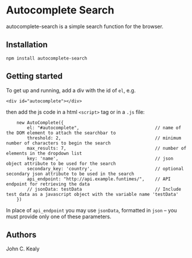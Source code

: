 # Autocomplete Search

autocomplete-search is a simple search function for the browser. 

## Installation

`npm install autocomplete-search`


## Getting started

To get up and running, add a div with the id of `el`, e.g.

`<div id="autocomplete"></div>`

then add the js code in a html `<script>` tag or in a `.js` file:

```
    new AutoComplete({
        el: "#autocomplete",                             // name of the DOM element to attach the searchbar to         
        threshold: 2,                                    // minimum number of characters to begin the search
        max_results: 7,                                  // number of elements in the dropdown list
        key: 'name',                                     // json object attribute to be used for the search
        secondary_key: 'country',                        // optional secondary json attribute to be used in the search
        api_endpoint: "http://api.example.funtimes/",    // API endpoint for retrieving the data
        // jsonData: testData                            // Include test data as a javascript object with the variable name 'testData'
    })
```

In place of `api_endpoint` you may use `jsonData`, formatted in `json` – you must provide only one of these parameters. 

## Authors

John C. Kealy